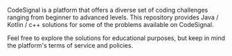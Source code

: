 CodeSignal is a platform that offers a diverse set of coding challenges ranging from beginner to advanced levels. This repository provides Java / Kotlin / c++ solutions for some of the problems available on CodeSignal.

Feel free to explore the solutions for educational purposes, but keep in mind the platform's terms of service and policies.

